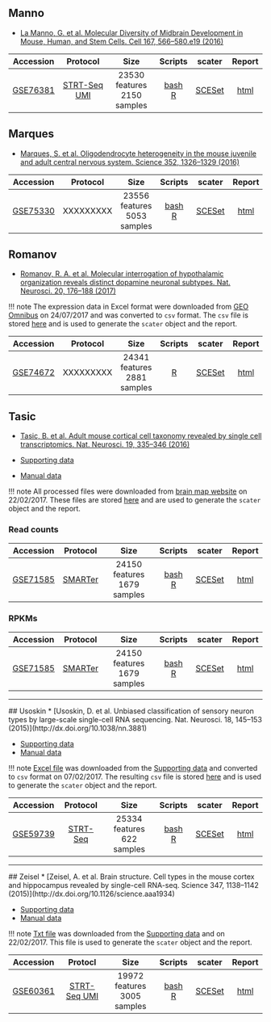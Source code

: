## Manno
* [La Manno, G. et al. Molecular Diversity of Midbrain Development in Mouse, Human, and Stem Cells. Cell 167, 566–580.e19 (2016)](http://dx.doi.org/10.1016/j.cell.2016.09.027)

|Accession|Protocol|Size|Scripts|scater|Report|
|:-:|:-:|:-:|:-:|:-:|:-:|
|[GSE76381](https://www.ncbi.nlm.nih.gov/geo/query/acc.cgi?acc=GSE76381)|[STRT-Seq UMI](http://dx.doi.org/10.1038/nmeth.2772)|23530 features<br>2150 samples |[bash](https://github.com/hemberg-lab/scRNA.seq.datasets/blob/master/bash/manno.sh)<br>[R](https://github.com/hemberg-lab/scRNA.seq.datasets/blob/master/R/manno.R)|[SCESet](https://scrnaseq-public-datasets.s3.amazonaws.com/scater-objects/manno.rds)|[html](https://scrnaseq-public-datasets.s3.amazonaws.com/scater-reports/manno.html)|

## Marques
* [Marques, S. et al. Oligodendrocyte heterogeneity in the mouse juvenile and adult central nervous system. Science 352, 1326–1329 (2016)](http://dx.doi.org/10.1126/science.aaf6463)

|Accession|Protocol|Size|Scripts|scater|Report|
|:-:|:-:|:-:|:-:|:-:|:-:|
|[GSE75330](https://www.ncbi.nlm.nih.gov/geo/query/acc.cgi?acc=GSE75330)|XXXXXXXXX|23556 features<br>5053 samples |[bash](https://github.com/hemberg-lab/scRNA.seq.datasets/blob/master/bash/marques.sh)<br>[R](https://github.com/hemberg-lab/scRNA.seq.datasets/blob/master/R/marques.R)|[SCESet](https://scrnaseq-public-datasets.s3.amazonaws.com/scater-objects/marques.rds)|[html](https://scrnaseq-public-datasets.s3.amazonaws.com/scater-reports/marques.html)|

## Romanov
* [Romanov, R. A. et al. Molecular interrogation of hypothalamic organization reveals distinct dopamine neuronal subtypes. Nat. Neurosci. 20, 176–188 (2017)](http://dx.doi.org/10.1038/nn.4462)

!!! note
    The expression data in Excel format were downloaded from [GEO Omnibus](ftp://ftp.ncbi.nlm.nih.gov/geo/series/GSE74nnn/GSE74672/suppl/GSE74672_expressed_mols_with_classes.xlsx.gz) on 24/07/2017 and was converted to `csv` format. The `csv` file is stored [here](https://s3.amazonaws.com/scrnaseq-public-datasets/manual-data/romanov/GSE74672_expressed_mols_with_classes.csv) and is used to generate the `scater` object and the report.

|Accession|Protocol|Size|Scripts|scater|Report|
|:-:|:-:|:-:|:-:|:-:|:-:|
|[GSE74672](https://www.ncbi.nlm.nih.gov/geo/query/acc.cgi?acc=GSE74672)|XXXXXXXXX|24341 features<br>2881 samples |[R](https://github.com/hemberg-lab/scRNA.seq.datasets/blob/master/R/romanov.R)|[SCESet](https://scrnaseq-public-datasets.s3.amazonaws.com/scater-objects/romanov.rds)|[html](https://scrnaseq-public-datasets.s3.amazonaws.com/scater-reports/romanov.html)|

## Tasic
* [Tasic, B. et al. Adult mouse cortical cell taxonomy revealed by single cell transcriptomics. Nat. Neurosci. 19, 335–346 (2016)](http://dx.doi.org/10.1038/nn.4216)

* [Supporting data](http://casestudies.brain-map.org/celltax)
* [Manual data](https://scrnaseq-public-datasets.s3.amazonaws.com/index.html?prefix=manual-data/tasic/)

!!! note
    All processed files were downloaded from [brain map website](http://casestudies.brain-map.org/celltax) on 22/02/2017. These files are stored [here](https://scrnaseq-public-datasets.s3.amazonaws.com/index.html?prefix=manual-data/tasic/) and are used to generate the `scater` object and the report.

### Read counts

|Accession|Protocol|Size|Scripts|scater|Report|
|:-:|:-:|:-:|:-:|:-:|:-:|
|[GSE71585](https://www.ncbi.nlm.nih.gov/geo/query/acc.cgi?acc=GSE71585)|[SMARTer](http://www.clontech.com/US/Products/cDNA_Synthesis_and_Library_Construction/Next_Gen_Sequencing_Kits/Total_RNA-Seq/Universal_RNA_Seq_Random_Primed)|24150 features<br>1679 samples|[bash](https://github.com/hemberg-lab/scRNA.seq.datasets/blob/master/bash/tasic.sh)<br>[R](https://github.com/hemberg-lab/scRNA.seq.datasets/blob/master/R/tasic.R)|[SCESet](https://scrnaseq-public-datasets.s3.amazonaws.com/scater-objects/tasic-reads.rds)|[html](https://scrnaseq-public-datasets.s3.amazonaws.com/scater-reports/tasic-reads.html)|

### RPKMs

|Accession|Protocol|Size|Scripts|scater|Report|
|:-:|:-:|:-:|:-:|:-:|:-:|
|[GSE71585](https://www.ncbi.nlm.nih.gov/geo/query/acc.cgi?acc=GSE71585)|[SMARTer](http://www.clontech.com/US/Products/cDNA_Synthesis_and_Library_Construction/Next_Gen_Sequencing_Kits/Total_RNA-Seq/Universal_RNA_Seq_Random_Primed)|24150 features<br>1679 samples|[bash](https://github.com/hemberg-lab/scRNA.seq.datasets/blob/master/bash/tasic.sh)<br>[R](https://github.com/hemberg-lab/scRNA.seq.datasets/blob/master/R/tasic.R)|[SCESet](https://scrnaseq-public-datasets.s3.amazonaws.com/scater-objects/tasic-rpkms.rds)|[html](https://scrnaseq-public-datasets.s3.amazonaws.com/scater-reports/tasic-rpkms.html)|

<hr>
## Usoskin
* [Usoskin, D. et al. Unbiased classification of sensory neuron types by large-scale single-cell RNA sequencing. Nat. Neurosci. 18, 145–153 (2015)](http://dx.doi.org/10.1038/nn.3881)

* [Supporting data](http://linnarssonlab.org/drg/)
* [Manual data](https://scrnaseq-public-datasets.s3.amazonaws.com/index.html?prefix=manual-data/usoskin/)

!!! note
    [Excel file](https://s3.amazonaws.com/scrnaseq-public-datasets/manual-data/usoskin/Usoskin+et+al.+External+resources+Table+1.xlsx) was downloaded from the [Supporting data](http://linnarssonlab.org/drg/) and converted to `csv` format on 07/02/2017. The resulting `csv` file is stored [here](https://s3.amazonaws.com/scrnaseq-public-datasets/manual-data/usoskin/Usoskin+et+al.+External+resources+Table+1.csv) and is used to generate the `scater` object and the report.

|Accession|Protocol|Size|Scripts|scater|Report|
|:-:|:-:|:-:|:-:|:-:|:-:|
|[GSE59739](https://www.ncbi.nlm.nih.gov/geo/query/acc.cgi?acc=GSE59739)|[STRT-Seq](http://dx.doi.org/10.1038/nprot.2012.022)|25334 features<br>622 samples|[bash](https://github.com/hemberg-lab/scRNA.seq.datasets/blob/master/bash/usoskin.sh)<br>[R](https://github.com/hemberg-lab/scRNA.seq.datasets/blob/master/R/usoskin.R)|[SCESet](https://scrnaseq-public-datasets.s3.amazonaws.com/scater-objects/usoskin.rds)|[html](https://scrnaseq-public-datasets.s3.amazonaws.com/scater-reports/usoskin.html)|

<hr>
## Zeisel
* [Zeisel, A. et al. Brain structure. Cell types in the mouse cortex and hippocampus revealed by single-cell RNA-seq. Science 347, 1138–1142 (2015)](http://dx.doi.org/10.1126/science.aaa1934)

* [Supporting data](http://linnarssonlab.org/cortex/)
* [Manual data](https://scrnaseq-public-datasets.s3.amazonaws.com/index.html?prefix=manual-data/zeisel/)

!!! note
    [Txt file](https://s3.amazonaws.com/scrnaseq-public-datasets/manual-data/zeisel/expression_mRNA_17-Aug-2014.txt) was downloaded from the [Supporting data](http://linnarssonlab.org/cortex/) and on 22/02/2017. This file is used to generate the `scater` object and the report.

|Accession|Protocl|Size|Scripts|scater|Report|
|:-:|:-:|:-:|:-:|:-:|:-:|
|[GSE60361](https://www.ncbi.nlm.nih.gov/geo/query/acc.cgi?acc=GSE60361)|[STRT-Seq UMI](http://dx.doi.org/10.1038/nmeth.2772)|19972 features<br>3005 samples|[bash](https://github.com/hemberg-lab/scRNA.seq.datasets/blob/master/bash/zeisel.sh)<br>[R](https://github.com/hemberg-lab/scRNA.seq.datasets/blob/master/R/zeisel.R)|[SCESet](https://scrnaseq-public-datasets.s3.amazonaws.com/scater-objects/zeisel.rds)|[html](https://scrnaseq-public-datasets.s3.amazonaws.com/scater-reports/zeisel.html)|
